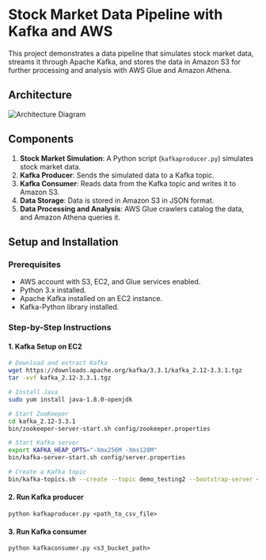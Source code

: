 # Stock Market Data Pipeline with Kafka and AWS

This project demonstrates a data pipeline that simulates stock market data, streams it through Apache Kafka, and stores the data in Amazon S3 for further processing and analysis with AWS Glue and Amazon Athena.

## Architecture

![Architecture Diagram](path/to/architecture_diagram.png)

## Components

1. **Stock Market Simulation**: A Python script (`kafkaproducer.py`) simulates stock market data.
2. **Kafka Producer**: Sends the simulated data to a Kafka topic.
3. **Kafka Consumer**: Reads data from the Kafka topic and writes it to Amazon S3.
4. **Data Storage**: Data is stored in Amazon S3 in JSON format.
5. **Data Processing and Analysis**: AWS Glue crawlers catalog the data, and Amazon Athena queries it.

## Setup and Installation

### Prerequisites

- AWS account with S3, EC2, and Glue services enabled.
- Python 3.x installed.
- Apache Kafka installed on an EC2 instance.
- Kafka-Python library installed.

### Step-by-Step Instructions

#### 1. Kafka Setup on EC2

```sh
# Download and extract Kafka
wget https://downloads.apache.org/kafka/3.3.1/kafka_2.12-3.3.1.tgz
tar -xvf kafka_2.12-3.3.1.tgz

# Install Java
sudo yum install java-1.8.0-openjdk

# Start ZooKeeper
cd kafka_2.12-3.3.1
bin/zookeeper-server-start.sh config/zookeeper.properties

# Start Kafka server
export KAFKA_HEAP_OPTS="-Xmx256M -Xms128M"
bin/kafka-server-start.sh config/server.properties

# Create a Kafka topic
bin/kafka-topics.sh --create --topic demo_testing2 --bootstrap-server <EC2 Public IP>:9092 --replication-factor 1 --partitions 1
```

#### 2. Run Kafka producer
```
python kafkaproducer.py <path_to_csv_file>
```

#### 3. Run Kafka consumer
```
python kafkaconsumer.py <s3_bucket_path>
```



